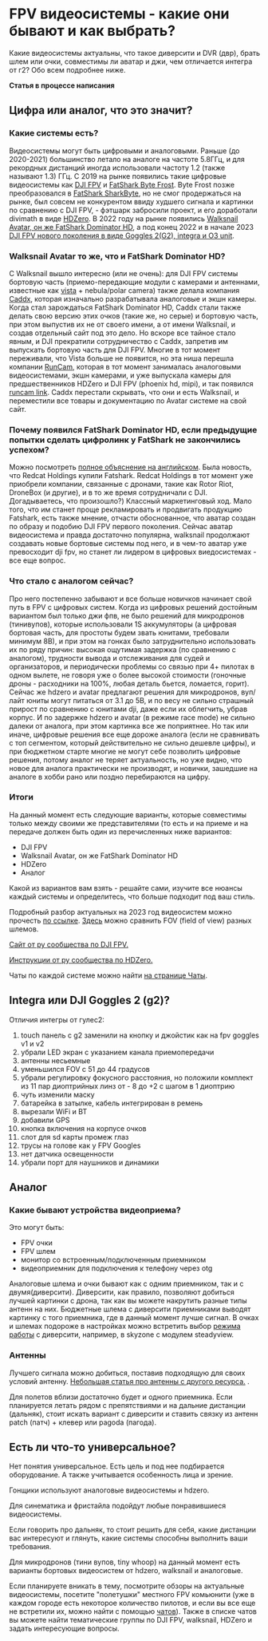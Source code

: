 # FPV видеосистемы - какие они бывают и как выбрать?

Какие видеосистемы актуальны, что такое диверсити и DVR (двр), брать шлем или очки, совместимы ли аватар и джи, чем отличается интегра от г2? Обо всем подробнее ниже.

**Статья в процессе написания**

## Цифра или аналог, что это значит?

### Какие системы есть?

Видеосистемы могут быть цифровыми и аналоговыми. Раньше (до 2020-2021) большинство летало на аналоге на частоте 5.8ГГц, и для рекордных дистанций иногда использовали частоту 1.2 (также называют 1.3) ГГц. С 2019 на рынке появились такие цифровые видеосистемы как [DJI FPV](https://oscarliang.com/dji-digital-fpv-system/) и [FatShark Byte Frost](https://oscarliang.com/fatshark-byte-frost-hd-fpv-system/). Byte Frost позже преобразовался в [FatShark SharkByte](https://oscarliang.com/fatshark-shark-byte/), но не смог продержаться на рынке, был совсем не конкурентом ввиду худшего сигнала и картинки по сравнению с DJI FPV, - фэтшарк забросили проект, и его доработали divimath в виде [HDZero](https://oscarliang.com/hdzero-digital-fpv-system/). В 2022 году на рынке появились [Walksnail Avatar, он же FatShark Dominator HD](https://oscarliang.com/setup-avatar-fpv-system/), а под конец 2022 и в начале 2023 [DJI FPV нового поколения в виде Goggles 2(G2), integra и O3 unit](https://oscarliang.com/dji-o3-air-unit-fpv-goggles-2/).

### Walksnail Avatar то же, что и FatShark Dominator HD?

С Walksnail вышло интересно (или не очень): для DJI FPV системы бортовую часть (приемо-передающие модули с камерами и антеннами, известные как [vista](https://caddxfpv.com/products/nebula-pro-vista-kit-720p-120fps-low-latency-hd-digital-fpv-system) + nebula/polar camera) также делала компания [Caddx](https://caddxfpv.com/), которая изначально разрабатывала аналоговые и экшн камеры. Когда стал зарождаться FatShark Dominator HD, Caddx стали также делать свою версию этих очков (такие же, но серые) и бортовую часть, при этом выпустив их не от своего имени, а от имени Walksnail, и создав отдельный сайт под это дело. Но вскоре все тайное стало явным, и DJI прекратили сотрудничество с Caddx, запретив им выпускать бортовую часть для DJI FPV. Многие в тот момент переживали, что Vista больше не появится, но эта ниша перешла компании [RunCam](https://www.runcam.com/), которая в тот момент занималась аналоговыми видеосистемами, экшн камерами, и уже выпускала камеры для предшественников HDZero и DJI FPV (phoenix hd, mipi), и так появился [runcam link](https://shop.runcam.com/search.php?search_query=link&Search=). Caddx перестали скрывать, что они и есть Walksnail, и переместили все товары и документацию по Avatar системе на свой сайт.

### Почему появился FatShark Dominator HD, если предыдущие попытки сделать цифролинк у FatShark не закончились успехом?

Можно посмотреть [полное объяснение на английском](https://youtu.be/u8ThI-cR_3Y).
Была новость, что Redcat Holdings купили Fatshark. Redcat Holdings в тот момент уже приобрели компании, связанные с дронами, такие как Rotor Riot, DroneBox (и другие), и в то же время сотрудничали с DJI. Догадываетесь, что произошло?) Классный маркетинговый ход. Мало того, что им станет проще рекламировать и продвигать продукцию Fatshark, есть также мнение, отчасти обоснованное, что аватар создан по образу и подобию DJI FPV первого поколения. Сейчас аватар видеосистема и правда достаточно популярна, walksnail продолжают создавать новые бортовые системы под него, и в чем-то аватар уже превосходит dji fpv, но станет ли лидером в цифровых виедосистемах - все еще вопрос.

### Что стало с аналогом сейчас?

Про него постепенно забывают и все больше новичков начинает свой путь в FPV с цифровых систем. Когда из цифровых решений достойным вариантом был только джи фпв, не было решений для микродронов (тинивупов), которые использовали 1S аккумуляторы (а цифровая бортовая часть, для простоты будем звать юнитами, требовали минимум 8В), и при этом на гонках было затруднительно использовать их по ряду причин: высокая ощутимая задержка (по сравнению с аналогом), трудности вывода и отслеживания для судей и организаторов, и периодически проблемы со связью при 4+ пилотах в одном вылете, не говоря уже о более высокой стоимости (гоночные дроны - расходники на 100%, любая деталь бьется, ломается, горит). Сейчас же hdzero и avatar предлагают решения для микродронов, вуп/лайт юниты могут питаться от 3.1 до 5В, и по весу не сильно страшный прирост по сравнению с юнитами dji, даже если их облегчить, убрав корпус. И по задержке hdzero и avatar (в режиме race mode) не сильно далеки от аналога, при этом картинка все же поприятнее. Но так или иначе, цифровые решения все еще дороже аналога (если не сравнивать с топ сегментом, который действительно не сильно дешевле цифры), и при бюджетном старте многие не могут себе позволить цифровые решения, потому аналог не теряет актуальность, но уже видно, что новое для аналога практически не производят, и новички, зашедшие на аналоге в хобби рано или поздно перебираются на цифру.

### Итоги

На данный момент есть следующие варианты, которые совместимы только между своими же представителями (то есть и на приеме и на передаче должен быть один из перечисленных ниже вариантов:

- DJI FPV
- Walksnail Avatar, он же FatShark Dominator HD
- HDZero
- Аналог

Какой из вариантов вам взять - решайте сами, изучите все нюансы каждый системы и определитесь, что больше подходит под ваш стиль.

Подробный разбор актуальных на 2023 год видеосистем можно прочесть [по ссылке](https://oscarliang.com/fpv-system/).
[Здесь](https://oscarliang.com/js/fpvgogglefov.html) можно сравнить FOV (field of view) разных шлемов.

[Сайт от ру сообщества по DJI FPV.](https://www.djifpv.ru)

[Инструкции от ру сообщества по HDZero.](http://expresslrs.ru/HdZero/Index/)

Чаты по каждой системе можно найти [на странице Чаты](https://propwashservice.ru/ru/community/chats.html).

## Integra или DJI Goggles 2 (g2)?

Отличия интегры от гулес2:

1. touch панель c g2 заменили на кнопку и джойстик как на fpv goggles v1 и v2
2. убрали LED экран с указанием канала приемопередачи
3. антенны несьемные
4. уменьшился FOV с 51 до 44 градусов
5. убрали регулировку фокусного расстояния, но положили комплект из 11 пар диоптрийных линз от - 8 до +2 с шагом в 1 диоптрию
6. чуть изменили маску
7. батарейка в затылке, кабель интегрирован в ремень
8. вырезали WiFi и BT
9. добавили GPS
10. кнопка включения на корпусе очков
11. слот для sd карты промеж глаз
12. трусы на голове как у FPV Googles
13. нет датчика освещенности
14. убрали порт для наушников и динамики

## Аналог

### Какие бывают устройства видеоприема?

Это могут быть:

- FPV очки
- FPV шлем
- монитор со встроенным/подключенным приемником
- видеоприемник для подключения к телефону через otg

Аналоговые шлема и очки бывают как с одним приемником, так и с двумя(диверсити). Диверсити, как правило, позволяют добиться лучшей картинки с дрона, так как вы можете накрутить разные типы антенн на них.
Бюджетные шлема с диверсити приемниками выводят картинку с того приемника, где в данный момент лучше сигнал. В очках и шлемах подороже в настройках можно встретить выбор [режима работы](https://propwashservice.ru/ru/settings/skyzone.html) с диверсити, например, в skyzone с модулем steadyview.

### Антенны

Лучшего сигнала можно добиться, поставив подходящую для своих условий антенну. [Небольшая статья про антенны с другого ресурса.](https://profpv.ru/fpv-antenny-chto-eto-takoe-kak-rabotayut-i-k/) .

Для полетов вблизи достаточно будет и одного приемника. Если планируется летать рядом с препятствиями и на дальние дистанции (дальняк), стоит искать вариант с диверсити и ставить связку из антенн patch (патч) + клевер или pagoda (пагода).

## Есть ли что-то универсальное?

Нет понятия универсальное. Есть цель и под нее подбирается оборудование. А также учитывается особенность лица и зрение.

Гонщики используют аналоговые видеосистемы и hdzero.

Для синематика и фристайла подойдут любые понравившиеся видеосистемы.

Если говорить про дальняк, то стоит решить для себя, какие дистанции вас интересуют и глянуть, какие системы способны выполнить ваши требования.

Для микродронов (тини вупов, tiny whoop) на данный момент есть варианты бортовых видеосистем от hdzero, walksnail и аналоговые.

Если планируете вникать в тему, посмотрите обзоры на актуальные видеосистемы, посетите "полетушки" местного FPV комьюнити (уже в каждом городе есть некоторое количество пилотов, и если вы все еще не встретили их, можно найти с помощью [чатов](https://propwashservice.ru/community/chats.html)). Также в списке чатов вы можете найти тематические группы по DJI FPV, walksnail, HDZero и задать интересующие вопросы.
